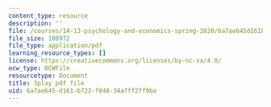 ```yaml
---
content_type: resource
description: ''
file: /courses/14-13-psychology-and-economics-spring-2020/6a7ae645d161b722f84834a7ff2ff9ba_S-BaPQR1ZRU.pdf
file_size: 108972
file_type: application/pdf
learning_resource_types: []
license: https://creativecommons.org/licenses/by-nc-sa/4.0/
ocw_type: OCWFile
resourcetype: Document
title: 3play pdf file
uid: 6a7ae645-d161-b722-f848-34a7ff2ff9ba
---
```

